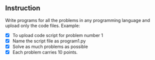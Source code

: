 ## Instruction
Write programs for all the problems in any programming language and upload only the code files.
Example:
- [x] To upload code script for problem number 1
- [x] Name the script file as program1.py
- [x] Solve as much problems as possible
- [x] Each problem carries 10 points.